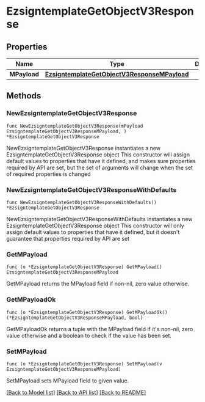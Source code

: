 # EzsigntemplateGetObjectV3Response

## Properties

Name | Type | Description | Notes
------------ | ------------- | ------------- | -------------
**MPayload** | [**EzsigntemplateGetObjectV3ResponseMPayload**](EzsigntemplateGetObjectV3ResponseMPayload.md) |  | 

## Methods

### NewEzsigntemplateGetObjectV3Response

`func NewEzsigntemplateGetObjectV3Response(mPayload EzsigntemplateGetObjectV3ResponseMPayload, ) *EzsigntemplateGetObjectV3Response`

NewEzsigntemplateGetObjectV3Response instantiates a new EzsigntemplateGetObjectV3Response object
This constructor will assign default values to properties that have it defined,
and makes sure properties required by API are set, but the set of arguments
will change when the set of required properties is changed

### NewEzsigntemplateGetObjectV3ResponseWithDefaults

`func NewEzsigntemplateGetObjectV3ResponseWithDefaults() *EzsigntemplateGetObjectV3Response`

NewEzsigntemplateGetObjectV3ResponseWithDefaults instantiates a new EzsigntemplateGetObjectV3Response object
This constructor will only assign default values to properties that have it defined,
but it doesn't guarantee that properties required by API are set

### GetMPayload

`func (o *EzsigntemplateGetObjectV3Response) GetMPayload() EzsigntemplateGetObjectV3ResponseMPayload`

GetMPayload returns the MPayload field if non-nil, zero value otherwise.

### GetMPayloadOk

`func (o *EzsigntemplateGetObjectV3Response) GetMPayloadOk() (*EzsigntemplateGetObjectV3ResponseMPayload, bool)`

GetMPayloadOk returns a tuple with the MPayload field if it's non-nil, zero value otherwise
and a boolean to check if the value has been set.

### SetMPayload

`func (o *EzsigntemplateGetObjectV3Response) SetMPayload(v EzsigntemplateGetObjectV3ResponseMPayload)`

SetMPayload sets MPayload field to given value.



[[Back to Model list]](../README.md#documentation-for-models) [[Back to API list]](../README.md#documentation-for-api-endpoints) [[Back to README]](../README.md)


